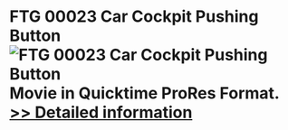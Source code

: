 # FTG 00023 Car Cockpit Pushing Button<br />![FTG 00023 Car Cockpit Pushing Button](https://mycommerce.akamaized.net/api/pimages/P300617864/BIG/300617864.JPG)<br />Movie in Quicktime ProRes Format.<br />[>> Detailed information](https://secure.shareit.com/shareit/product.html?productid=300617864&affiliateid=200057808)